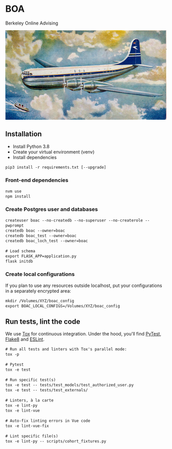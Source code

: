 # BOA

Berkeley Online Advising

![Illustration of airplane flying above the clouds](src/assets/boa-stratocruiser.jpg)

## Installation

* Install Python 3.8
* Create your virtual environment (venv)
* Install dependencies

```
pip3 install -r requirements.txt [--upgrade]
```

### Front-end dependencies

```
nvm use
npm install
```

### Create Postgres user and databases

```
createuser boac --no-createdb --no-superuser --no-createrole --pwprompt
createdb boac --owner=boac
createdb boac_test --owner=boac
createdb boac_loch_test --owner=boac

# Load schema
export FLASK_APP=application.py
flask initdb
```

### Create local configurations

If you plan to use any resources outside localhost, put your configurations in a separately encrypted area:

```
mkdir /Volumes/XYZ/boac_config
export BOAC_LOCAL_CONFIGS=/Volumes/XYZ/boac_config
```

## Run tests, lint the code

We use [Tox](https://tox.readthedocs.io) for continuous integration. Under the hood, you'll find [PyTest](https://docs.pytest.org), [Flake8](http://flake8.pycqa.org) and [ESLint](https://eslint.org/).
```
# Run all tests and linters with Tox's parallel mode:
tox -p

# Pytest
tox -e test

# Run specific test(s)
tox -e test -- tests/test_models/test_authorized_user.py
tox -e test -- tests/test_externals/

# Linters, à la carte
tox -e lint-py
tox -e lint-vue

# Auto-fix linting errors in Vue code
tox -e lint-vue-fix

# Lint specific file(s)
tox -e lint-py -- scripts/cohort_fixtures.py
```
